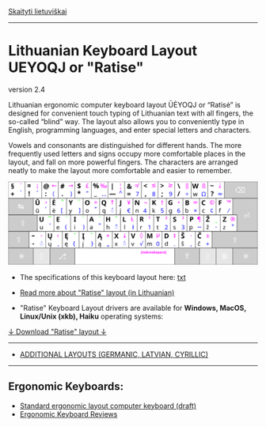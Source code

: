 [Skaityti lietuviškai](README.md)

------------------------------------

# Lithuanian Keyboard Layout UEYOQJ or "Ratise"

version 2.4

Lithuanian ergonomic computer keyboard layout ŪĖYOQJ or “Ratisė” is designed for convenient touch typing of Lithuanian text with all fingers, the so-called “blind” way. The layout also allows you to conveniently type in English, programming languages, and enter special letters and characters.

Vowels and consonants are distinguished for different hands. The more frequently used letters and signs occupy more comfortable places in the layout, and fall on more powerful fingers. The characters are arranged neatly to make the layout more comfortable and easier to remember.

![Ratise layout](docs/images/kb_lt_ratise_viskas.svg)

+ The specifications of this keyboard layout here: [txt](SPECIFICATIONS.txt)

+ [Read more about "Ratise" layout (in Lithuanian)](README.md)

+ "Ratise" Keyboard Layout drivers are available for __Windows, MacOS, Linux/Unix (xkb), Haiku__ operating systems:

[↓ Download "Ratise" layout ↓](https://github.com/albuck/Ratise-layout/zipball/master)

------------------------------------------------------------------------------------

- [ADDITIONAL LAYOUTS (GERMANIC, LATVIAN, CYRILLIC)](docs/additional_layouts.md)

------------------------------------------------------------------------------------

## Ergonomic Keyboards:

- [Standard ergonomic layout computer keyboard (draft)](https://albuck.github.io/SEL-keyboard/)
- [Ergonomic Keyboard Reviews](http://xahlee.info/kbd/ergonomic_keyboards_index.html)
